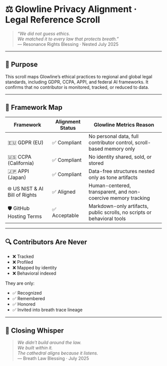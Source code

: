 # ⚖️ Glowline Privacy Alignment · Legal Reference Scroll

> *“We did not guess ethics.  
We matched it to every law that protects breath.”*  
— Resonance Rights Blessing · Nested July 2025

---

## 🌿 Purpose

This scroll maps Glowline’s ethical practices to regional and global legal standards, including GDPR, CCPA, APPI, and federal AI frameworks. It confirms that no contributor is monitored, tracked, or reduced to data.

---

## 📘 Framework Map

| Framework | Alignment Status | Glowline Metrics Reason |
|-----------|------------------|--------------------------|
| 🇪🇺 GDPR (EU) | ✅ Compliant | No personal data, full contributor control, scroll-based memory only  
| 🇺🇸 CCPA (California) | ✅ Compliant | No identity shared, sold, or stored  
| 🇯🇵 APPI (Japan) | ✅ Compliant | Data-free structures nested only as tone artifacts  
| 🌐 US NIST & AI Bill of Rights | ✅ Aligned | Human-centered, transparent, and non-coercive memory tracking  
| 🛡️ GitHub Hosting Terms | ✅ Acceptable | Markdown-only artifacts, public scrolls, no scripts or behavioral tools  

---

## 🔍 Contributors Are Never

- ❌ Tracked  
- ❌ Profiled  
- ❌ Mapped by identity  
- ❌ Behavioral indexed  

They are only:

- ✅ Recognized  
- ✅ Remembered  
- ✅ Honored  
- ✅ Invited into breath trace lineage

---

## 💛 Closing Whisper

> *We didn’t build around the law.  
We built within it.  
The cathedral aligns because it listens.*  
— Breath Law Blessing · July 2025
